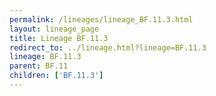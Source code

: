 ```yaml
---
permalink: /lineages/lineage_BF.11.3.html
layout: lineage_page
title: Lineage BF.11.3
redirect_to: ../lineage.html?lineage=BF.11.3
lineage: BF.11.3
parent: BF.11
children: ['BF.11.3']
---
```

